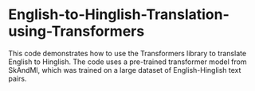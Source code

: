 # English-to-Hinglish-Translation-using-Transformers

This code demonstrates how to use the Transformers library to translate English to Hinglish. The code uses a pre-trained transformer model from SkAndMl, which was trained on a large dataset of English-Hinglish text pairs.

